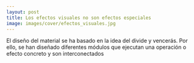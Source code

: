 ```yaml
---
layout: post
title: Los efectos visuales no son efectos especiales
image: images/cover/efectos_visuales.jpg
---
```


El diseño del material se ha basado en la idea del divide y vencerás. Por ello, se han
diseñado diferentes módulos que ejecutan una operación o efecto concreto
y son interconectados
